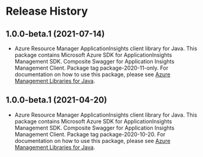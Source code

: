 # Release History

## 1.0.0-beta.1 (2021-07-14)

- Azure Resource Manager ApplicationInsights client library for Java. This package contains Microsoft Azure SDK for ApplicationInsights Management SDK. Composite Swagger for Application Insights Management Client. Package tag package-2020-11-only. For documentation on how to use this package, please see [Azure Management Libraries for Java](https://aka.ms/azsdk/java/mgmt).

## 1.0.0-beta.1 (2021-04-20)

- Azure Resource Manager ApplicationInsights client library for Java. This package contains Microsoft Azure SDK for ApplicationInsights Management SDK. Composite Swagger for Application Insights Management Client. Package tag package-2020-10-20. For documentation on how to use this package, please see [Azure Management Libraries for Java](https://aka.ms/azsdk/java/mgmt).

